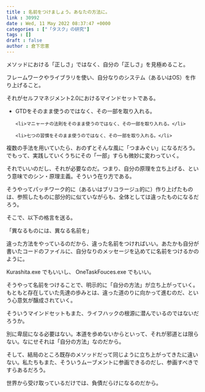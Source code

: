 ```yaml
---
title : 名前をつけましょう。あなたの方法に。
link : 30992
date : Wed, 11 May 2022 08:37:47 +0000
categories : ["「タスク」の研究"]
tags : []
draft : false
author : 倉下忠憲
---
```


メソッドにおける「正しさ」ではなく、自分の「正しさ」を見極めること。

フレームワークやライブラリを使い、自分なりのシステム（あるいはOS）を作り上げること。

それがセルフマネジメント2.0におけるマインドセットである。
<ul>
	<li>
GTDをそのまま使うのではなく、その一部を取り入れる。</li>

	<li>マニャーナの法則をそのまま使うのではなく、その一部を取り入れる。</li>

	<li>七つの習慣をそのまま使うのではなく、その一部を取り入れる。</li>
</ul>



複数の手法を用いていたら、おのずとそんな風に「つまみぐい」になるだろう。でもって、実践していくうちにその「一部」すらも微妙に変わっていく。

それでいいのだし、それが必要なのだ。つまり、自分の原理を立ち上げる、という意味でのシン・原理主義。そういう在り方である。

そうやってパッチワーク的に（あるいはブリコラージュ的に）作り上げたものは、参照したものに部分的に似ていながらも、全体としては違ったものになるだろう。

そこで、以下の格言を送る。

「異なるものには、異なる名前を」

違った方法をやっているのだから、違った名前をつければいい。あたかも自分が書いたコードのファイルに、自分なりのメッセージを込めてに名前をつけるかのように。

Kurashita.exe でもいいし、 OneTaskFouces.exe でもいい。

そうやって名前をつけることで、明示的に「自分の方法」が立ち上がっていく。もともと存在していた先達の歩みとは、違った道のりに向かって進むのだ、という心意気が醸成されていく。

そういうマインドセットもまた、ライフハックの根源に潜んでいるのではないだろうか。

別に卑屈になる必要はない。本道を歩めないからといって、それが邪道とは限らない。なにせそれは「自分の方法」なのだから。

そして、結局のところ既存のメソッドだって同じように立ち上がってきたに違いない。私たちもまた、そういうムーブメントに参画できるのだし、参画すべきですらあるだろう。

世界から受け取っているだけでは、負債だらけになるのだから。

